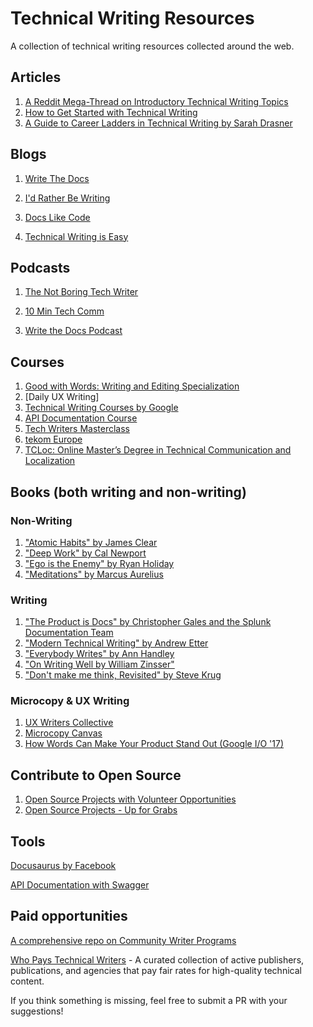 # Technical Writing Resources
A collection of technical writing resources collected around the web. 

## Articles

1. [A Reddit Mega-Thread on Introductory Technical Writing Topics](https://www.reddit.com/r/technicalwriting/comments/bomlrj/read_this_before_asking_about_salaries_what/)
2. [How to Get Started with Technical Writing](https://www.samjulien.com/how-to-get-started-with-technical-writing) 
3. [A Guide to Career Ladders in Technical Writing by Sarah Drasner](https://career-ladders.dev/docs/)


## Blogs

1. [Write The Docs](https://www.writethedocs.org/)

2. [I'd Rather Be Writing](https://idratherbewriting.com/)

3. [Docs Like Code](https://www.docslikecode.com/articles/)

4. [Technical Writing is Easy](https://medium.com/technical-writing-is-easy)

## Podcasts

1. [The Not Boring Tech Writer](https://www.thenotboringtechwriter.com/)

2. [10 Min Tech Comm ](https://www.stitcher.com/show/10minute-tech-comm)

3. [Write the Docs Podcast](https://podcast.writethedocs.org/)

## Courses

1. [Good with Words: Writing and Editing Specialization](https://www.coursera.org/specializations/good-with-words)
2. [Daily UX Writing]
3. [Technical Writing Courses by Google](https://developers.google.com/tech-writing/becoming)
4. [API Documentation Course](https://idratherbewriting.com/learnapidoc/)
5. [Tech Writers Masterclass](https://www.udemy.com/course/tech-writers-master-class/)
6. [tekom Europe](https://www.technical-communication.org/)
7. [TCLoc: Online Master’s Degree in Technical Communication and Localization](https://mastertcloc.unistra.fr/program/format/)


## Books (both writing and non-writing)

### Non-Writing

1. ["Atomic Habits" by James Clear](https://www.goodreads.com/book/show/40121378-atomic-habits)
2. ["Deep Work" by Cal Newport](https://www.goodreads.com/book/show/25744928-deep-work)
3. ["Ego is the Enemy" by Ryan Holiday](http://www.goodreads.com/book/show/27036528-ego-is-the-enemy?from_search=true&search_version=service)
4. ["Meditations" by Marcus Aurelius](https://www.goodreads.com/book/show/662925.Meditations)

### Writing

1. ["The Product is Docs" by Christopher Gales and the Splunk Documentation Team](https://www.goodreads.com/book/show/37563319-the-product-is-docs)
2. ["Modern Technical Writing" by Andrew Etter](https://www.goodreads.com/book/show/28433138-modern-technical-writing)
3. ["Everybody Writes" by Ann Handley](https://www.goodreads.com/book/show/23001125-everybody-writes)
4. ["On Writing Well by William Zinsser"](https://www.goodreads.com/book/show/53343.On_Writing_Well)
5. ["Don't make me think, Revisited" by Steve Krug](https://www.goodreads.com/book/show/18197267-don-t-make-me-think-revisited)

### Microcopy & UX Writing

1. [UX Writers Collective](https://uxwriterscollective.com/)
2. [Microcopy Canvas](https://uxdesign.cc/work-together-to-make-the-words-work-136cb7d5b807)
3. [How Words Can Make Your Product Stand Out (Google I/O '17)](https://www.youtube.com/watch?v=DIGfwUt53nI)

## Contribute to Open Source

1. [Open Source Projects with Volunteer Opportunities](https://www.reddit.com/r/technicalwriting/comments/gcfmuh/a_list_of_open_source_projects_with_volunteer/)
2. [Open Source Projects - Up for Grabs](https://up-for-grabs.net/#/filters?labels=&tags=documentation)

## Tools
[Docusaurus by Facebook](https://docusaurus.io/)

[API Documentation with Swagger](https://swagger.io/resources/articles/documenting-apis-with-swagger/)

## Paid opportunities

[A comprehensive repo on Community Writer Programs](https://github.com/malgamves/CommunityWriterPrograms)

[Who Pays Technical Writers](https://whopaystechnicalwriters.com/) -  A curated collection of active publishers, publications, and agencies that pay fair rates for high-quality technical content.

If you think something is missing, feel free to submit a PR with your suggestions! 

